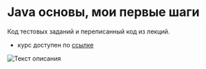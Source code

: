 # Java основы, мои первые шаги


Код тестовых заданий и переписанный код из лекций.
- курс доступен по [ссылке](https://stepik.org/course/118518/info)

![Текст описания](https://img2.reactor.cc/pics/post/full/%D0%BA%D0%BE%D1%82%D1%8D-4491434.jpeg)